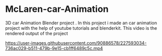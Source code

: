 # McLaren-car-Animation
3D car Animation Blender project .
In this project i made an car animation project with the help of youtube tutorials and blenderkit.
This video is the rendered output of the project

https://user-images.githubusercontent.com/90886578/227593034-736ac029-b511-479b-9e15-cb1ff6489c5c.mp4

